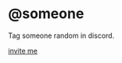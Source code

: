 # @someone

Tag someone random in discord.

[invite me](https://discord.com/api/oauth2/authorize?client_id=983230797005848617&permissions=2048&scope=applications.commands%20bot)
